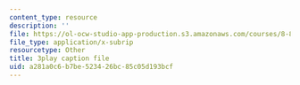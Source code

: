 ```yaml
---
content_type: resource
description: ''
file: https://ol-ocw-studio-app-production.s3.amazonaws.com/courses/8-821-string-theory-and-holographic-duality-fall-2014/a281a0c6b7be523426bc85c05d193bcf_1pkoBetgo7s.srt
file_type: application/x-subrip
resourcetype: Other
title: 3play caption file
uid: a281a0c6-b7be-5234-26bc-85c05d193bcf
---
```

